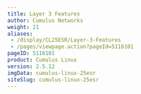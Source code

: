 ```yaml
---
title: Layer 3 Features
author: Cumulus Networks
weight: 21
aliases:
 - /display/CL25ESR/Layer-3-Features
 - /pages/viewpage.action?pageId=5116101
pageID: 5116101
product: Cumulus Linux
version: 2.5.12
imgData: cumulus-linux-25esr
siteSlug: cumulus-linux-25esr
---
```

<article id="html-search-results" class="ht-content" style="display: none;">

</article>

<footer id="ht-footer">

</footer>
